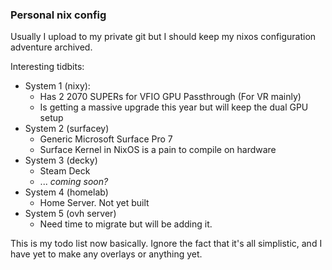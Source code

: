 ### Personal nix config
Usually I upload to my private git but I should keep my nixos configuration adventure archived.

Interesting tidbits:
- System 1 (nixy):
  - Has 2 2070 SUPERs for VFIO GPU Passthrough (For VR mainly)
  - Is getting a massive upgrade this year but will keep the dual GPU setup
- System 2 (surfacey)
  - Generic Microsoft Surface Pro 7
  - Surface Kernel in NixOS is a pain to compile on hardware
- System 3 (decky)
  - Steam Deck
  - ... *coming soon?*
- System 4 (homelab)
  - Home Server. Not yet built
- System 5 (ovh server)
  - Need time to migrate but will be adding it.

This is my todo list now basically. Ignore the fact that it's all simplistic, and I have yet to make any overlays or anything yet.